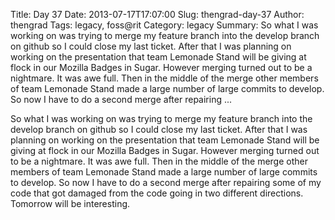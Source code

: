 Title: Day 37
Date: 2013-07-17T17:07:00
Slug: thengrad-day-37
Author: thengrad
Tags: legacy, foss@rit
Category: legacy
Summary: So what I was working on was trying to merge my feature branch into the develop branch on github so I could close my last ticket. After that I was planning on working on the presentation that team Lemonade Stand will be giving at flock in our Mozilla Badges in Sugar. However merging turned out to be a nightmare. It was awe full. Then in the middle of the merge other members of team Lemonade Stand made a large number of large commits to develop. So now I have to do a second merge after repairing  ... 

So what I was working on was trying to merge my feature branch into the
develop branch on github so I could close my last ticket. After that I was
planning on working on the presentation that team Lemonade Stand will be
giving at flock in our Mozilla Badges in Sugar. However merging turned out to
be a nightmare. It was awe full. Then in the middle of the merge other members
of team Lemonade Stand made a large number of large commits to develop. So now
I have to do a second merge after repairing some of my code that got damaged
from the code going in two different directions. Tomorrow will be interesting.


